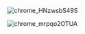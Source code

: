 ![chrome_HNzwsbS49S](https://user-images.githubusercontent.com/76455740/234173103-5ec1f6ca-e5c9-4543-b143-0e9a6885cc18.png)

![chrome_mrpqo2OTUA](https://user-images.githubusercontent.com/76455740/234173115-d41d15cc-15a2-4c4b-afa9-12cd88f7e962.png)
